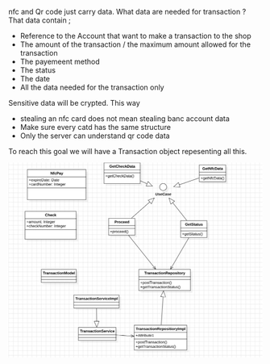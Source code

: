 nfc and Qr code just carry data. What data are needed for transaction ?
That data contain ;

- Reference to the Account that want to make a transaction to the shop
- The amount of the transaction / the maximum amount allowed for the transaction
- The payemeent method
- The status
- The date
- All the data needed for the transaction only

Sensitive data will be crypted. This way

- stealing an nfc card does not mean stealing banc account data
- Make sure every catd has the same structure
- Only the server can understand qr code data

To reach this goal we will have a Transaction object repesenting all this.

![Alt text](image.png)
